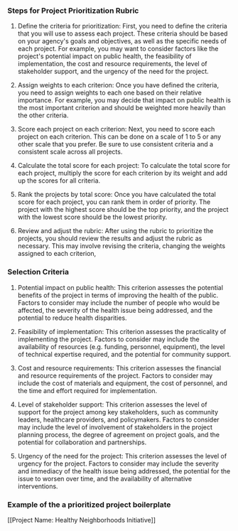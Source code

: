 ### Steps for Project Prioritization Rubric

1. Define the criteria for prioritization: First, you need to define the criteria that you will use to assess each project. These criteria should be based on your agency's goals and objectives, as well as the specific needs of each project. For example, you may want to consider factors like the project's potential impact on public health, the feasibility of implementation, the cost and resource requirements, the level of stakeholder support, and the urgency of the need for the project.

2. Assign weights to each criterion: Once you have defined the criteria, you need to assign weights to each one based on their relative importance. For example, you may decide that impact on public health is the most important criterion and should be weighted more heavily than the other criteria.

3. Score each project on each criterion: Next, you need to score each project on each criterion. This can be done on a scale of 1 to 5 or any other scale that you prefer. Be sure to use consistent criteria and a consistent scale across all projects.

4. Calculate the total score for each project: To calculate the total score for each project, multiply the score for each criterion by its weight and add up the scores for all criteria.

5. Rank the projects by total score: Once you have calculated the total score for each project, you can rank them in order of priority. The project with the highest score should be the top priority, and the project with the lowest score should be the lowest priority.

6. Review and adjust the rubric: After using the rubric to prioritize the projects, you should review the results and adjust the rubric as necessary. This may involve revising the criteria, changing the weights assigned to each criterion,


### Selection Criteria

1. Potential impact on public health: This criterion assesses the potential benefits of the project in terms of improving the health of the public. Factors to consider may include the number of people who would be affected, the severity of the health issue being addressed, and the potential to reduce health disparities.

2. Feasibility of implementation: This criterion assesses the practicality of implementing the project. Factors to consider may include the availability of resources (e.g. funding, personnel, equipment), the level of technical expertise required, and the potential for community support.

3. Cost and resource requirements: This criterion assesses the financial and resource requirements of the project. Factors to consider may include the cost of materials and equipment, the cost of personnel, and the time and effort required for implementation.

4. Level of stakeholder support: This criterion assesses the level of support for the project among key stakeholders, such as community leaders, healthcare providers, and policymakers. Factors to consider may include the level of involvement of stakeholders in the project planning process, the degree of agreement on project goals, and the potential for collaboration and partnerships.

5. Urgency of the need for the project: This criterion assesses the level of urgency for the project. Factors to consider may include the severity and immediacy of the health issue being addressed, the potential for the issue to worsen over time, and the availability of alternative interventions.

### Example of the a prioritized project boilerplate 

[[Project Name: Healthy Neighborhoods Initiative]]